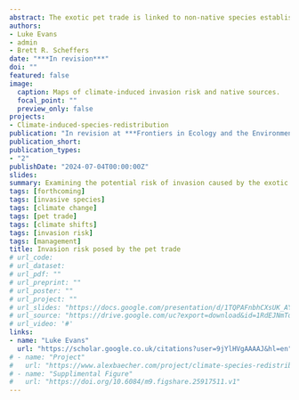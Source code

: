 ```yaml
---
abstract: The exotic pet trade is linked to non-native species establishment and climate change compounds invasion risk, overwhelming management efforts. We characterize the world's largest market for exotic pets, providing a real-time snapshot of species with invasion potential, and assessed the current and future risk posed to native systems. We found a diverse marketplace of 1,178 terrestrial vertebrates, predominately tropical species. Using 2,818 brick-and-mortar stores we developed spatial models of propagule risk. Here we show future climate change threatens 194% increase in climate suitability which in turn equates to an 83% of total land area in the USA becoming suitable for invasion by 2080. Rapid growth in this industry is expected to exacerbate current findings, especially at southern most latitudes. The real-time nature of this study provides more actionable management information than outdated import data. 
authors:
- Luke Evans
- admin
- Brett R. Scheffers
date: "***In revision***"
doi: ""
featured: false
image:
  caption: Maps of climate-induced invasion risk and native sources.
  focal_point: ""
  preview_only: false
projects:
- Climate-induced-species-redistribution
publication: "In revision at ***Frontiers in Ecology and the Environment***"
publication_short:
publication_types:
- "2"
publishDate: "2024-07-04T00:00:00Z"
slides: 
summary: Examining the potential risk of invasion caused by the exotic pet trade in America by tracking both online and in-person markets and evaluating the climate suitability for each species. 
tags: [forthcoming]
tags: [invasive species]
tags: [climate change]
tags: [pet trade]
tags: [climate shifts]
tags: [invasion risk]
tags: [management]
title: Invasion risk posed by the pet trade
# url_code: 
# url_dataset: 
# url_pdf: ""
# url_preprint: ""
# url_poster: ""
# url_project: ""
# url_slides: "https://docs.google.com/presentation/d/1TQPAFnbhCXsUK_AY-UPzkbMXX0erVa8u/edit?usp=sharing&ouid=118161165194611535602&rtpof=true&sd=true"
# url_source: "https://drive.google.com/uc?export=download&id=1RdEJNmTodxNHeI4Ay99SCpf5Fygx0k3g"
# url_video: '#'
links:
- name: "Luke Evans"
  url: "https://scholar.google.co.uk/citations?user=9jYlHVgAAAAJ&hl=en"
# - name: "Project"
#   url: "https://www.alexbaecher.com/project/climate-species-redistribution/"
# - name: "Supplimental Figure"
#   url: "https://doi.org/10.6084/m9.figshare.25917511.v1"
---
```


